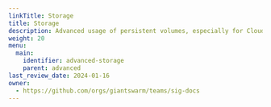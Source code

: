 ```yaml
---
linkTitle: Storage
title: Storage
description: Advanced usage of persistent volumes, especially for Cloud Provider users.
weight: 20
menu:
  main:
    identifier: advanced-storage
    parent: advanced
last_review_date: 2024-01-16
owner:
  - https://github.com/orgs/giantswarm/teams/sig-docs
---
```

